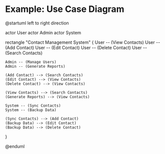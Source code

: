 # Example: Use Case Diagram

@startuml
left to right direction

actor User
actor Admin
actor System

rectangle "Contact Management System" {
    User -- (View Contacts)
    User -- (Add Contact)
    User -- (Edit Contact)
    User -- (Delete Contact)
    User -- (Search Contacts)

    Admin -- (Manage Users)
    Admin -- (Generate Reports)

    (Add Contact) --> (Search Contacts)
    (Edit Contact) --> (View Contacts)
    (Delete Contact) --> (View Contacts)

    (View Contacts) --> (Search Contacts)
    (Generate Reports) --> (View Contacts)

    System -- (Sync Contacts)
    System -- (Backup Data)
    
    (Sync Contacts) --> (Add Contact)
    (Backup Data) --> (Edit Contact)
    (Backup Data) --> (Delete Contact)
}

@enduml